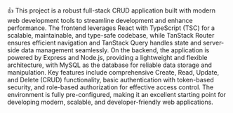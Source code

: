 👍 This project is a robust full-stack CRUD application built with modern web development tools to streamline development and enhance performance. The frontend leverages React with TypeScript (TSC) for a scalable, maintainable, and type-safe codebase, while TanStack Router ensures efficient navigation and TanStack Query handles state and server-side data management seamlessly. On the backend, the application is powered by Express and Node.js, providing a lightweight and flexible architecture, with MySQL as the database for reliable data storage and manipulation. Key features include comprehensive Create, Read, Update, and Delete (CRUD) functionality, basic authentication with token-based security, and role-based authorization for effective access control. The environment is fully pre-configured, making it an excellent starting point for developing modern, scalable, and developer-friendly web applications.
